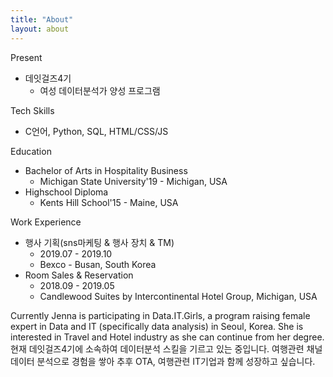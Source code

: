 ```yaml
---
title: "About"
layout: about
---
```


Present
- 데잇걸즈4기
  - 여성 데이터분석가 양성 프로그램

Tech Skills
- C언어, Python, SQL, HTML/CSS/JS

Education
- Bachelor of Arts in Hospitality Business
  - Michigan State University'19 - Michigan, USA
- Highschool Diploma
  - Kents Hill School'15 - Maine, USA


Work Experience
- 행사 기획(sns마케팅 & 행사 장치 & TM) 
  - 2019.07 - 2019.10
  - Bexco - Busan, South Korea 
- Room Sales & Reservation
  - 2018.09 - 2019.05
  - Candlewood Suites by Intercontinental Hotel Group, Michigan, USA

Currently
Jenna is participating in Data.IT.Girls, a program raising female expert in Data and IT (specifically data analysis) in Seoul, Korea.
She is interested in Travel and Hotel industry as she can continue from her degree.
현재 데잇걸즈4기에 소속하여 데이터분석 스킬을 기르고 있는 중입니다.
여행관련 채널 데이터 분석으로 경험을 쌓아 추후 OTA, 여행관련 IT기업과 함께 성장하고 싶습니다.
